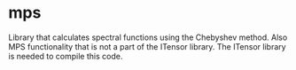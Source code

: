 # mps
Library that calculates spectral functions using the Chebyshev method. Also MPS functionality that is not a part of the ITensor library. The ITensor library is needed to compile this code.

